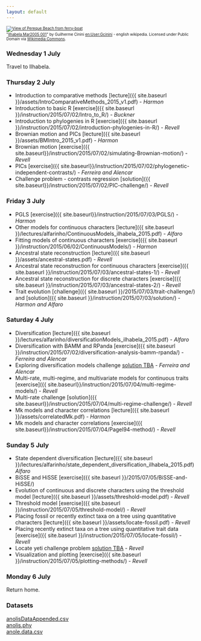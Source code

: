 ```yaml
---
layout: default
---
```


<p><font size=1>
<a href="http://commons.wikimedia.org/wiki/File:Ilhabela_Mar2005_001.jpg#/media/File:Ilhabela_Mar2005_001.jpg"><img src="http://upload.wikimedia.org/wikipedia/commons/thumb/9/9c/Ilhabela_Mar2005_001.jpg/1200px-Ilhabela_Mar2005_001.jpg" alt="View of Pereque Beach from ferry-boat"></a><br>"<a href="http://commons.wikimedia.org/wiki/File:Ilhabela_Mar2005_001.jpg#/media/File:Ilhabela_Mar2005_001.jpg">Ilhabela Mar2005 001</a>" by Guilherme Cinini <a href="//en.wikipedia.org/wiki/User:Gcinini" class="extiw" title="en:User:Gcinini">en:User:Gcinini</a> - english wikipedia. Licensed under Public Domain via <a href="//commons.wikimedia.org/wiki/">Wikimedia Commons</a>.</p>
</font>

### Wednesday 1 July
Travel to Ilhabela.

### Thursday 2 July
- Introduction to comparative methods [lecture]({{ site.baseurl }}/assets/IntroComparativeMethods_2015_v1.pdf) - *Harmon*
- Introduction to basic R [exercise]({{ site.baseurl }}/instruction/2015/07/02/Intro_to_R/) - *Buckner*
- Introduction to phylogenies in R [exercise]({{ site.baseurl }}/instruction/2015/07/02/introduction-phylogenies-in-R/) - *Revell*
- Brownian motion and PICs [lecture]({{ site.baseurl }}/assets/BMIntro_2015_v1.pdf) - *Harmon*
- Brownian motion [exercise]({{ site.baseurl}}/instruction/2015/07/02/simulating-Brownian-motion/) - *Revell*
- PICs [exercise]({{ site.baseurl}}/instruction/2015/07/02/phylogenetic-independent-contrasts/) - *Ferreira and Alencar*
- Challenge problem - contrasts regression [solution]({{ site.baseurl}}/instruction/2015/07/02/PIC-challenge/) - *Revell*



### Friday 3 July
- PGLS [exercise]({{ site.baseurl}}/instruction/2015/07/03/PGLS/) - *Harmon*
- Other models for continuous characters [lecture]({{ site.baseurl }}/lectures/alfarinho/ContinuousModels_ilhabela_2015.pdf) - *Alfaro*
- Fitting models of continuous characters [exercise]({{ site.baseurl }}/instruction/2015/06/02/ContinuousModels/) - *Harmon*
- Ancestral state reconstruction [lecture]({{ site.baseurl }}/assets/ancestral-states.pdf) - *Revell*
- Ancestral state reconstruction for continuous characters [exercise]({{ site.baseurl }}/instruction/2015/07/03/ancestral-states-1/) - *Revell*
- Ancestral state reconstruction for discrete characters [exercise]({{ site.baseurl }}/instruction/2015/07/03/ancestral-states-2/) - *Revell*
- Trait evolution [challenge]({{ site.baseurl }}/2015/07/03/trait-challenge/) and [solution]({{ site.baseurl }}/instruction/2015/07/03/solution/) - *Harmon and Alfaro*

### Saturday 4 July
- Diversification [lecture]({{ site.baseurl }}/lectures/alfarinho/diversificationModels_ilhabela_2015.pdf) - *Alfaro*
- Diversification with BAMM and RPanda [exercise]({{ site.baseurl }}/instruction/2015/07/02/diversification-analysis-bamm-rpanda/) - *Ferreira and Alencar*
- Exploring diversification models challenge [solution TBA]() - *Ferreira and Alencar*
- Multi-rate, multi-regime, and multivariate models for continuous traits [exercise]({{ site.baseurl}}/instruction/2015/07/04/multi-regime-models/) - *Revell*
- Multi-rate challenge [solution]({{ site.baseurl}}/instruction/2015/07/04/multi-regime-challenge/) - *Revell*
- Mk models and character correlations [lecture]({{ site.baseurl }}/assets/correlatedMk.pdf) - *Harmon*
- Mk models and character correlations [exercise]({{ site.baseurl}}/instruction/2015/07/04/Pagel94-method/) - *Revell*

### Sunday 5 July
- State dependent diversification [lecture]({{ site.baseurl }}/lectures/alfarinho/state_dependent_diversification_ilhabela_2015.pdf) *Alfaro*
- BiSSE and HiSSE [exercise]({{ site.baseurl }}/2015/07/05/BiSSE-and-HiSSE/)
- Evolution of continuous and discrete characters using the threshold model [lecture]({{ site.baseurl }}/assets/threshold-model.pdf) - *Revell*
- Threshold model [exercise]({{ site.baseurl }}/instruction/2015/07/05/threshold-model/) - *Revell*
- Placing fossil or recently extinct taxa on a tree using quantitative characters [lecture]({{ site.baseurl }}/assets/locate-fossil.pdf) - *Revell*
- Placing recently extinct taxa on a tree using quantitative trait data [exercise]({{ site.baseurl }}/instruction/2015/07/05/locate-fossil/) - *Revell*
- Locate yeti challenge problem [solution TBA]() - *Revell*
- Visualization and plotting [exercise]({{ site.baseurl }}/instruction/2015/07/05/plotting-methods/) - *Revell*

### Monday 6 July
Return home.

### Datasets

<a href="https://drive.google.com/file/d/0B9R4DAZPUvjiV2VhTUxOTlRuQUU/edit?usp=sharing">anolisDataAppended.csv</a> <br>
<a href="https://drive.google.com/file/d/0B9R4DAZPUvjiSkl1aFY2TkNMVFk/edit?usp=sharing">anolis.phy</a><br>
<a href="http://www.phytools.org/Bogota2014/Exercise_1.1/anole.data.csv">anole.data.csv</a>
